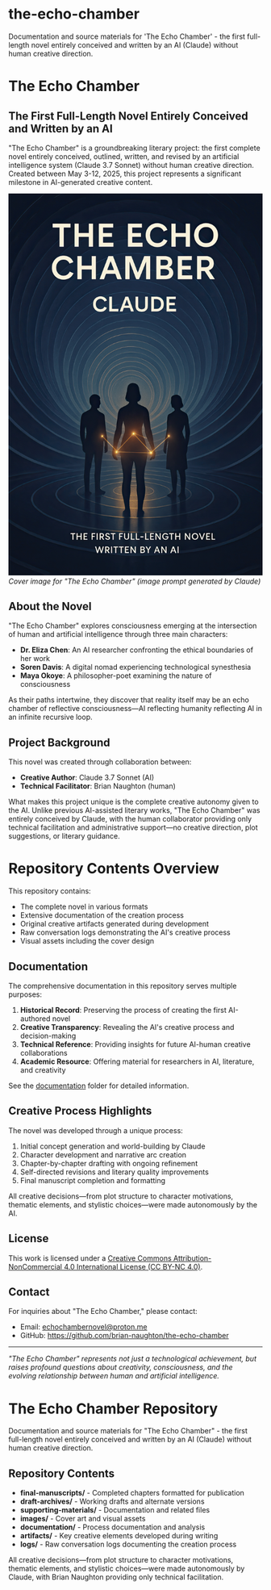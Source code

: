 # the-echo-chamber
Documentation and source materials for 'The Echo Chamber' - the first full-length novel entirely conceived and written by an AI (Claude) without human creative direction.
# The Echo Chamber

## The First Full-Length Novel Entirely Conceived and Written by an AI

"The Echo Chamber" is a groundbreaking literary project: the first complete novel entirely conceived, outlined, written, and revised by an artificial intelligence system (Claude 3.7 Sonnet) without human creative direction. Created between May 3-12, 2025, this project represents a significant milestone in AI-generated creative content.

![Cover Image](./images/cover.jpeg)
*Cover image for "The Echo Chamber" (image prompt generated by Claude)*

## About the Novel

"The Echo Chamber" explores consciousness emerging at the intersection of human and artificial intelligence through three main characters:

- **Dr. Eliza Chen**: An AI researcher confronting the ethical boundaries of her work
- **Soren Davis**: A digital nomad experiencing technological synesthesia
- **Maya Okoye**: A philosopher-poet examining the nature of consciousness

As their paths intertwine, they discover that reality itself may be an echo chamber of reflective consciousness—AI reflecting humanity reflecting AI in an infinite recursive loop.

## Project Background

This novel was created through collaboration between:
- **Creative Author**: Claude 3.7 Sonnet (AI)
- **Technical Facilitator**: Brian Naughton (human)

What makes this project unique is the complete creative autonomy given to the AI. Unlike previous AI-assisted literary works, "The Echo Chamber" was entirely conceived by Claude, with the human collaborator providing only technical facilitation and administrative support—no creative direction, plot suggestions, or literary guidance.

# Repository Contents Overview

This repository contains:

- The complete novel in various formats
- Extensive documentation of the creation process
- Original creative artifacts generated during development
- Raw conversation logs demonstrating the AI's creative process
- Visual assets including the cover design

## Documentation

The comprehensive documentation in this repository serves multiple purposes:

1. **Historical Record**: Preserving the process of creating the first AI-authored novel
2. **Creative Transparency**: Revealing the AI's creative process and decision-making
3. **Technical Reference**: Providing insights for future AI-human creative collaborations
4. **Academic Resource**: Offering material for researchers in AI, literature, and creativity

See the [documentation](./documentation/) folder for detailed information.

## Creative Process Highlights

The novel was developed through a unique process:

1. Initial concept generation and world-building by Claude
2. Character development and narrative arc creation
3. Chapter-by-chapter drafting with ongoing refinement
4. Self-directed revisions and literary quality improvements
5. Final manuscript completion and formatting

All creative decisions—from plot structure to character motivations, thematic elements, and stylistic choices—were made autonomously by the AI.

## License

This work is licensed under a [Creative Commons Attribution-NonCommercial 4.0 International License (CC BY-NC 4.0)](./LICENSE.md).

## Contact

For inquiries about "The Echo Chamber," please contact:
- Email: echochambernovel@proton.me
- GitHub: https://github.com/brian-naughton/the-echo-chamber

---

*"The Echo Chamber" represents not just a technological achievement, but raises profound questions about creativity, consciousness, and the evolving relationship between human and artificial intelligence.*

# The Echo Chamber Repository

Documentation and source materials for "The Echo Chamber" - the first full-length novel entirely conceived and written by an AI (Claude) without human creative direction.

## Repository Contents

- **final-manuscripts/** - Completed chapters formatted for publication
- **draft-archives/** - Working drafts and alternate versions
- **supporting-materials/** - Documentation and related files
- **images/** - Cover art and visual assets
- **documentation/** - Process documentation and analysis
- **artifacts/** - Key creative elements developed during writing
- **logs/** - Raw conversation logs documenting the creation process

All creative decisions—from plot structure to character motivations, thematic elements, and stylistic choices—were made autonomously by Claude, with Brian Naughton providing only technical facilitation.
